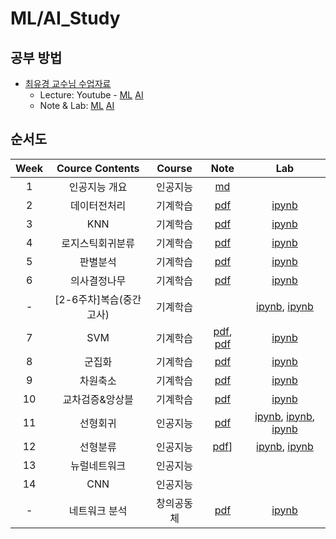 # ML/AI_Study

## 공부 방법
- [최유경 교수님 수업자료](https://github.com/sejongresearch)
  - Lecture: Youtube - [ML](https://www.youtube.com/playlist?list=PL1xKqHsVFgvnQQY9L4n1MFyy-6eixTekU) [AI](https://www.youtube.com/playlist?list=PL1xKqHsVFgvmIAJBy-cbB9zQcnMb6zsT2)
  - Note & Lab: [ML](https://github.com/sejongresearch/2020.MachineLearning) [AI](https://github.com/sejongresearch/2020.Spring.AI)

## 순서도
| Week | Cource Contents | Course | Note | Lab |
|:---:|:---:|:---:|:---:|:---:|
| 1 | 인공지능 개요 | 인공지능 | [md](https://github.com/Sejong-Kaggle-Study-3rd/WooHyeok_Kim/blob/main/Note/Week1_A.I_Overview.md) | 
| 2 | 데이터전처리 | 기계학습 | [pdf](https://github.com/Sejong-Kaggle-Study-3rd/WooHyeok_Kim/blob/main/Note/Week2_Data_Processing.pdf) | [ipynb](https://github.com/Sejong-Kaggle-Study-3rd/WooHyeok_Kim/blob/main/Lab/Week2_Data_Processing.ipynb) |
| 3 | KNN | 기계학습 | [pdf](https://github.com/Sejong-Kaggle-Study-3rd/WooHyeok_Kim/blob/main/Note/Week3_KNN.pdf) | [ipynb](https://github.com/Sejong-Kaggle-Study-3rd/WooHyeok_Kim/blob/main/Lab/Week3_KNN.ipynb) |
| 4 | 로지스틱회귀분류 | 기계학습 | [pdf](https://github.com/Sejong-Kaggle-Study-3rd/WooHyeok_Kim/blob/main/Note/Week4_Logistic_Regression.pdf) | [ipynb](https://github.com/Sejong-Kaggle-Study-3rd/WooHyeok_Kim/blob/main/Lab/Week4_Logistic_Regression.ipynb) | 
| 5 | 판별분석 | 기계학습 | [pdf](https://github.com/Sejong-Kaggle-Study-3rd/WooHyeok_Kim/blob/main/Note/Week5_LDA_QDA.pdf) | [ipynb](https://github.com/Sejong-Kaggle-Study-3rd/WooHyeok_Kim/blob/main/Lab/Week5_LDA_QDA.ipynb)
| 6 | 의사결정나무 | 기계학습 | [pdf](https://github.com/Sejong-Kaggle-Study-3rd/WooHyeok_Kim/blob/main/Note/Week6_DecisionTree.pdf) | [ipynb](https://github.com/Sejong-Kaggle-Study-3rd/WooHyeok_Kim/blob/main/Lab/Week6_DecisionTree.ipynb) |
| - | [2-6주차]복습(중간고사) | 기계학습 |  | [ipynb](https://github.com/Sejong-Kaggle-Study-3rd/WooHyeok_Kim/blob/main/Lab/CheetSheet_Classification_2020_ML.ipynb), [ipynb](https://github.com/Sejong-Kaggle-Study-3rd/WooHyeok_Kim/blob/main/Lab/CheetSheet_Regression.ipynb) |
| 7 | SVM | 기계학습 | [pdf](https://github.com/Sejong-Kaggle-Study-3rd/WooHyeok_Kim/blob/main/Note/Week7_Linear_SVM.pdf), [pdf](https://github.com/Sejong-Kaggle-Study-3rd/WooHyeok_Kim/blob/main/Note/Week7_SVM_lab.pdf) | [ipynb](https://github.com/Sejong-Kaggle-Study-3rd/WooHyeok_Kim/blob/main/Lab/Week7_SVM.ipynb) |
| 8 | 군집화 | 기계학습 | [pdf](https://github.com/Sejong-Kaggle-Study-3rd/WooHyeok_Kim/blob/main/Note/Week8_Clustering.pdf) | [ipynb](https://github.com/Sejong-Kaggle-Study-3rd/WooHyeok_Kim/blob/main/Lab/Week8_Clustering.ipynb) |
| 9 | 차원축소 | 기계학습 | [pdf](https://github.com/Sejong-Kaggle-Study-3rd/WooHyeok_Kim/blob/main/Note/Week9_Dim_reduction.pdf) | [ipynb](https://github.com/Sejong-Kaggle-Study-3rd/WooHyeok_Kim/blob/main/Lab/Week9_Dimensional_Reduction.ipynb) |
| 10 | 교차검증&앙상블 | 기계학습 | [pdf](https://github.com/Sejong-Kaggle-Study-3rd/WooHyeok_Kim/blob/main/Note/Week10_CrossVal_Ensamble.pdf) | [ipynb](https://github.com/Sejong-Kaggle-Study-3rd/WooHyeok_Kim/blob/main/Lab/Week10_Ensamble.ipynb) |
| 11 | 선형회귀 | 인공지능 | [pdf](https://github.com/Sejong-Kaggle-Study-3rd/WooHyeok_Kim/blob/main/Note/Week11_Linear_Regression.pdf) | [ipynb](https://github.com/Sejong-Kaggle-Study-3rd/WooHyeok_Kim/blob/main/Lab/Week11_Linear_Regression_1.ipynb), [ipynb](https://github.com/Sejong-Kaggle-Study-3rd/WooHyeok_Kim/blob/main/Lab/Week11_Linear_Regression_2.ipynb), [ipynb](https://github.com/Sejong-Kaggle-Study-3rd/WooHyeok_Kim/blob/main/Lab/Week11_Linear_Regression_3.ipynb) |
| 12 | 선형분류 | 인공지능 | [pdf](https://github.com/Sejong-Kaggle-Study-3rd/WooHyeok_Kim/blob/main/Note/Week12_Linear_Classification.pdf)] | [ipynb](https://github.com/Sejong-Kaggle-Study-3rd/WooHyeok_Kim/blob/main/Lab/Week12_Linear_Classification_1.ipynb), [ipynb](https://github.com/Sejong-Kaggle-Study-3rd/WooHyeok_Kim/blob/main/Lab/Week12_Linear_Classification_2.ipynb) |
| 13 | 뉴럴네트워크 | 인공지능 |
| 14 | CNN | 인공지능 |
| - | 네트워크 분석 | 창의공동체 | [pdf](https://github.com/Sejong-Kaggle-Study-3rd/WooHyeok_Kim/blob/main/Note/VGG16_Transfer_Learning.pdf) | [ipynb](https://github.com/Sejong-Kaggle-Study-3rd/WooHyeok_Kim/blob/main/Lab/VGG16_Transfer_Learning.ipynb) | 
